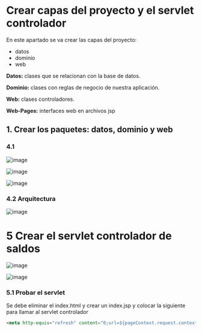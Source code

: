 # Crear capas del proyecto y el servlet controlador

En este apartado se va crear las capas del proyecto:

- datos
- dominio
- web

**Datos:** clases que se relacionan con la base de datos.

**Dominio:** clases con reglas de negocio de nuestra aplicación.

**Web:** clases controladores. 

**Web-Pages:** interfaces web en archivos jsp 

## 1. Crear los paquetes: datos, dominio y web

### 4.1

![image](https://user-images.githubusercontent.com/31961588/192115619-27295d3a-ec1e-4099-9bcf-032730fc84a1.png)

![image](https://user-images.githubusercontent.com/31961588/192115640-d8eb0823-d957-486f-ab04-d460d5767d78.png)

![image](https://user-images.githubusercontent.com/31961588/192115677-4bf2f399-30ba-4aa1-aeae-69f4780703ae.png)

### 4.2 Arquitectura

![image](https://user-images.githubusercontent.com/31961588/192116045-b94c41c7-e77b-492d-be12-87d5e12184ac.png)

# 5 Crear el servlet controlador de saldos 


![image](https://user-images.githubusercontent.com/31961588/192116116-285c0f52-4f84-4b8d-9f8c-f20f047217d2.png)

![image](https://user-images.githubusercontent.com/31961588/192116133-c0212590-13b1-4a5e-9a94-dc27873f60a5.png)

### 5.1 Probar el servlet

Se debe eliminar el index.html y crear un index.jsp y colocar la siguiente para llamar al servlet controlador

```Html
<meta http-equiv="refresh" content="0;url=${pageContext.request.contextPath}/SerlvetConroladorSaldos">
```



